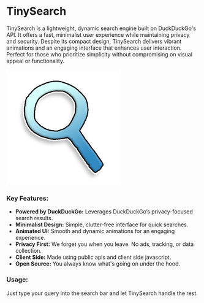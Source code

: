 # TinySearch
TinySearch is a lightweight, dynamic search engine built on DuckDuckGo's API. It offers a fast, minimalist user experience while maintaining privacy and security. Despite its compact design, TinySearch delivers vibrant animations and an engaging interface that enhances user interaction. Perfect for those who prioritize simplicity without compromising on visual appeal or functionality.

![](/icon.png)

### Key Features:
- **Powered by DuckDuckGo:** Leverages DuckDuckGo’s privacy-focused search results.
- **Minimalist Design:** Simple, clutter-free interface for quick searches.
- **Animated UI:** Smooth and dynamic animations for an engaging experience.
- **Privacy First:** We forget you when you leave. No ads, tracking, or data collection.
- **Client Side:** Made using public apis and client side javascript.
- **Open Source:** You always know what's going on under the hood.

### Usage:
Just type your query into the search bar and let TinySearch handle the rest.
